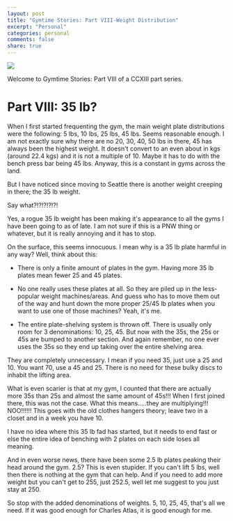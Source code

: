 ```yaml
---
layout: post
title: "Gymtime Stories: Part VIII-Weight Distribution"
excerpt: "Personal"
categories: personal
comments: false
share: true
---
```



![](http://youngandbeast.com/wp-content/uploads/2014/12/35er.jpg)




Welcome to Gymtime Stories: Part VIII of a CCXIII part series.

# Part VIII: 35 lb?


When I first started frequenting the gym, the main weight plate distributions were the following: 5 lbs, 10 lbs, 25 lbs, 45 lbs. Seems reasonable enough. I am not exactly sure why there are no 20, 30, 40, 50 lbs in there, 45 has always been the highest weight. It doesn't convert to an even about in kgs (around 22.4 kgs) and it is not a multiple of 10. Maybe it has to do with the bench press bar being 45 lbs. Anyway, this is a constant in gyms across the land.


But I have noticed since moving to Seattle there is another weight creeping in there; the 35 lb weight.

Say what?!?!?!?!?!



Yes, a rogue 35 lb weight has been making it's appearance to all the gyms I have been going to as of late. I am not sure if this is a PNW thing or whatever, but it is really annoying and it has to stop.


On the surface, this seems innocuous. I mean why is a 35 lb plate harmful in any way? Well, think about this:

- There is only a finite amount of plates in the gym. Having more 35 lb plates mean fewer 25 and 45 plates.

- No one really uses these plates at all. So they are piled up in the less-popular weight machines/areas. And guess who has to move them out of the way and hunt down the more proper 25/45 lb plates when you want to use one of those machines? Yeah, it's me.


- The entire plate-shelving system is thrown off. There is usually only room for 3 denominations: 10, 25, 45. But now with the 35s, the 25s or 45s are bumped to another section. And again remember, no one ever uses the 35s so they end up taking over the entire shelving area.


They are completely unnecessary. I mean if you need 35, just use a 25 and 10. You want 70, use a 45 and 25. There is no need for these bulky discs to inhabit the lifting area. 


What is even scarier is that at my gym, I counted that there are actually more 35s than 25s and almost the same amount of 45s!!! When I first joined there, this was not the case. What this means.....they are multiplying!!! NOO!!!!!! This goes with the old clothes hangers theory; leave two in a closet and in a week you have 10.


I have no idea where this 35 lb fad has started, but it needs to end fast or else the entire idea of benching with 2 plates on each side loses all meaning. 

And in even worse news, there have been some 2.5 lb plates peaking their head around the gym. 2.5? This is even stupider. If you can't lift 5 lbs, well then there is nothing at the gym that can help. And if you need to add more weight but you can't get to 255, just 252.5, well let me suggest to you just stay at 250. 


So stop with the added denominations of weights. 5, 10, 25, 45, that's all we need. If it was good enough for Charles Atlas, it is good enough for me.







